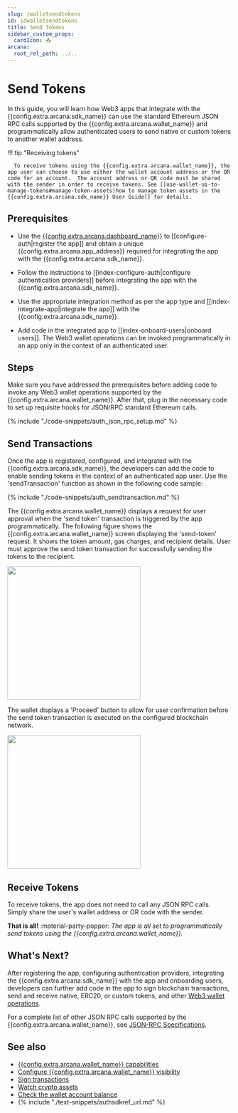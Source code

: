 ```yaml
---
slug: /walletsendtokens
id: idwalletsendtokens
title: Send Tokens
sidebar_custom_props:
  cardIcon: 📤
arcana:
  root_rel_path: ../..
---
```


# Send Tokens

In this guide, you will learn how Web3 apps that integrate with the {{config.extra.arcana.sdk_name}} can use the standard Ethereum JSON RPC calls supported by the {{config.extra.arcana.wallet_name}} and programmatically allow authenticated users to send native or custom tokens to another wallet address.

!!! tip "Receiving tokens"

      To receive tokens using the {{config.extra.arcana.wallet_name}}, the app user can choose to use either the wallet account address or the QR code for an account.  The account address or QR code must be shared with the sender in order to receive tokens. See [[use-wallet-ui-to-manage-tokens#manage-token-assets|how to manage token assets in the {{config.extra.arcana.sdk_name}} User Guide]] for details.

## Prerequisites

* Use the [{{config.extra.arcana.dashboard_name}}]({{page.meta.arcana.root_rel_path}}/concepts/dashboard.md) to [[configure-auth|register the app]] and obtain a unique {{config.extra.arcana.app_address}} required for integrating the app with the {{config.extra.arcana.sdk_name}}.

* Follow the instructions to [[index-configure-auth|configure authentication providers]] before integrating the app with the {{config.extra.arcana.sdk_name}}.
  
* Use the appropriate integration method as per the app type and [[index-integrate-app|integrate the app]] with the {{config.extra.arcana.sdk_name}}.

* Add code in the integrated app to [[index-onboard-users|onboard users]]. The Web3 wallet operations can be invoked programmatically in an app only in the context of an authenticated user.

## Steps

Make sure you have addressed the prerequisites before adding code to invoke any Web3 wallet operations supported by the {{config.extra.arcana.wallet_name}}. After that, plug in the necessary code to set up requisite hooks for JSON/RPC standard Ethereum calls.

{% include "./code-snippets/auth_json_rpc_setup.md" %}

## Send Transactions

Once the app is registered, configured, and integrated with the {{config.extra.arcana.sdk_name}}, the developers can add the code to enable sending tokens in the context of an authenticated app user. Use the 'sendTransaction' function as shown in the following code sample:

{% include "./code-snippets/auth_sendtransaction.md" %}

The {{config.extra.arcana.wallet_name}} displays a request for user approval when the 'send token' transaction is triggered by the app programmatically. The following figure shows the {{config.extra.arcana.wallet_name}} screen displaying the 'send-token' request. It shows the token amount, gas charges, and recipient details. User must approve the send token transaction for successfully sending the tokens to the recipient.

<img src="/img/an_wallet_send_inputs.png" width="300"/>

The wallet displays a 'Proceed' button to allow for user confirmation before the send token transaction is executed on the configured blockchain network. 

<img src="/img/an_wallet_send.png" width="300"/>

## Receive Tokens

To receive tokens, the app does not need to call any JSON RPC calls. Simply share the user's wallet address or OR code with the sender.

**That is all!**  :material-party-popper:
*The app is all set to programmatically send tokens using the {{config.extra.arcana.wallet_name}}.*

## What's Next?

After registering the app, configuring authentication providers, integrating the {{config.extra.arcana.sdk_name}} with the app and onboarding users, developers can further add code in the app to sign blockchain transactions, send and receive native, ERC20, or custom tokens, and other [Web3 wallet operations]({{page.meta.arcana.root_rel_path}}/howto/arcana_wallet/web3ops/index.md).

For a complete list of other JSON RPC calls supported by the {{config.extra.arcana.wallet_name}}, see [JSON-RPC Specifications](https://ethereum.github.io/execution-apis/api-documentation/).

## See also

* [{{config.extra.arcana.wallet_name}} capabilities]({{page.meta.arcana.root_rel_path}}/concepts/anwallet/index.md)
* [Configure {{config.extra.arcana.wallet_name}} visibility]({{page.meta.arcana.root_rel_path}}/howto/arcana_wallet/config_walletvisibility.md)
* [Sign transactions]({{page.meta.arcana.root_rel_path}}/howto/arcana_wallet/wallet_sign.md)
* [Watch crypto assets]({{page.meta.arcana.root_rel_path}}/howto/arcana_wallet/wallet_watchasset.md)
* [Check the wallet account balance]({{page.meta.arcana.root_rel_path}}/howto/arcana_wallet/wallet_balance.md)
* {% include "./text-snippets/authsdkref_url.md" %}
